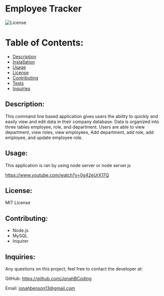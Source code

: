 # <h1> Employee Tracker </h1>

![License](https://img.shields.io/static/v1?label=License&message=MIT%20License&color=brightgreen)
    
# Table of Contents:
* [Description](#description)
* [Installation](#installation)
* [Usage](#usage)
* [License](#license)
* [Contributing](#contributing)
* [Tests](#tests)
* [Inquiries](#inquiries)
    
## Description:
This command line based application gives users the ability to quickly and easily view and edit data in their company database. Data is organized into three tables employee, role, and department. Users are able to view department, view roles, view employees, Add department, add role, add employee, and update employee role.


## Usage:
This application is ran by using node server or node server.js

https://www.youtube.com/watch?v=0g42eUrX17Q

## License: 

MIT License
    
## Contributing:
    
* Node.js
* MySQL
* Inquirer
   
## Inquiries:
    
Any questions on this project, feel free to contact the developer at:
    
GitHub: <https://github.com/JonahBCoding>
    
Email: <jonahbenson13@gmail.com>

